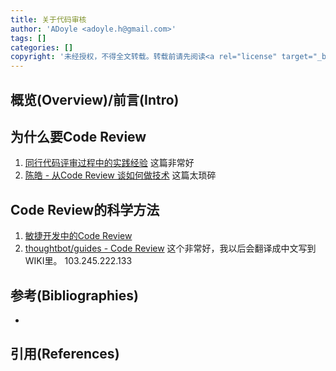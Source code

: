 ```yaml
---
title: 关于代码审核
author: 'ADoyle <adoyle.h@gmail.com>'
tags: []
categories: []
copyright: '未经授权，不得全文转载。转载前请先阅读<a rel="license" target="_blank" href="//adoyle.me/blog/copyright.html">本站版权声明</a>'
---
```


## 概览(Overview)/前言(Intro)


<!-- more -->

## 为什么要Code Review
1. [同行代码评审过程中的实践经验](http://www.oschina.net/news/56333/practical-lessons-in-peer-code-review) 这篇非常好
2. [陈皓 - 从Code Review 谈如何做技术](http://coolshell.cn/articles/11432.html)  这篇太琐碎

## Code Review的科学方法
1. [敏捷开发中的Code Review](http://www.programmer.com.cn/1310/)
2. [thoughtbot/guides - Code Review](https://github.com/thoughtbot/guides/tree/master/code-review) 这个非常好，我以后会翻译成中文写到WIKI里。
103.245.222.133

## 参考(Bibliographies)
- [][B1]

## 引用(References)
[^1]: [][R1]


<!-- 以下是相关链接 -->

[R1]: <url> "备注"

[B1]: <url> "备注"
